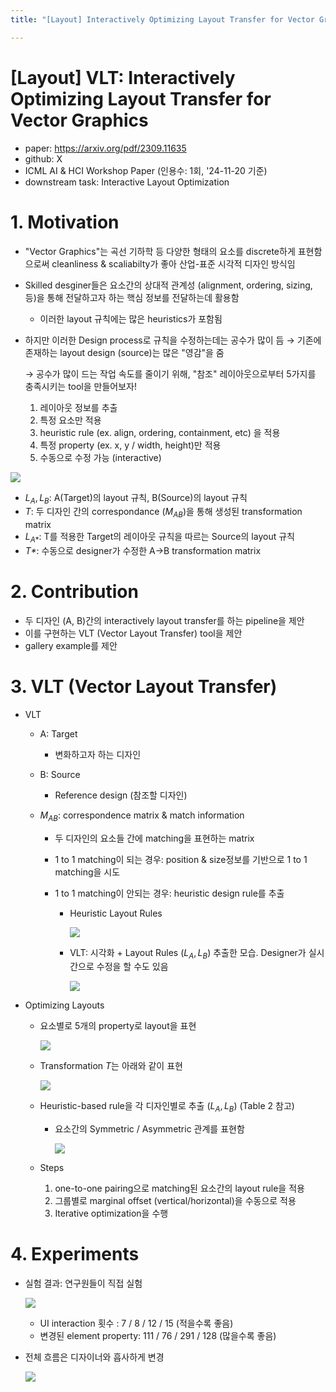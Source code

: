 ```yaml
---
title: "[Layout] Interactively Optimizing Layout Transfer for Vector Graphics"

---
```


# [Layout] VLT: Interactively Optimizing Layout Transfer for Vector Graphics

- paper: https://arxiv.org/pdf/2309.11635
- github: X
- ICML AI & HCI Workshop Paper (인용수: 1회, '24-11-20 기준)
- downstream task: Interactive Layout Optimization

# 1. Motivation

- "Vector Graphics"는 곡선 기하학 등 다양한 형태의 요소를 discrete하게 표현함으로써 cleanliness & scaliabilty가 좋아 산업-표준 시각적 디자인 방식임

- Skilled desginer들은 요소간의 상대적 관계성 (alignment, ordering, sizing, 등)을 통해 전달하고자 하는 핵심 정보를 전달하는데 활용함

  - 이러한 layout 규칙에는 많은 heuristics가 포함됨

- 하지만 이러한 Design process로  규칙을 수정하는데는 공수가 많이 듬 $\to$ 기존에 존재하는 layout design (source)는 많은 "영감"을 줌

  $\to$ 공수가 많이 드는 작업 속도를 줄이기 위해, "참조" 레이아웃으로부터 5가지를 충족시키는 tool을 만들어보자!

  1. 레이아웃 정보를 추출
  2. 특정 요소만 적용
  3. heuristic rule (ex. align, ordering, containment, etc) 을 적용
  4. 특정 property (ex. x, y / width, height)만  적용
  5. 수동으로 수정 가능 (interactive)

![](../images/2024-11-20/image-20241120135850318.png)

- $L_A, L_B$: A(Target)의 layout 규칙, B(Source)의 layout 규칙
- *T*: 두 디자인 간의 correspondance ($M_{AB}$)을 통해 생성된 transformation matrix 
- $L_{A*}$: T를 적용한 Target의 레이아웃 규칙을 따르는 Source의 layout 규칙
- *T\**: 수동으로 designer가 수정한 A$\to$B transformation matrix

# 2. Contribution

- 두 디자인 (A, B)간의 interactively layout transfer를 하는 pipeline을 제안
- 이를 구현하는 VLT (Vector Layout Transfer) tool을 제안
- gallery example를 제안

# 3. VLT (Vector Layout Transfer)

- VLT

  - A: Target

    - 변화하고자 하는 디자인

  - B: Source

    - Reference design (참조할 디자인)

  - $M_{AB}$: correspondence matrix & match information

    - 두 디자인의 요소들 간에 matching을 표현하는 matrix

    - 1 to 1 matching이 되는 경우: position & size정보를 기반으로 1 to 1 matching을 시도

    - 1 to 1 matching이 안되는 경우: heuristic design rule를 추출

      - Heuristic Layout Rules

        ![](../images/2024-11-20/image-20241120141618610.png)

      - VLT: 시각화 + Layout Rules ($L_A, L_B$) 추출한 모습. Designer가 실시간으로 수정을 할 수도 있음

        ![](../images/2024-11-20/image-20241120141511055.png)

- Optimizing Layouts

  - 요소별로 5개의 property로 layout을 표현

    ![](../images/2024-11-20/image-20241120141954458.png)

  - Transformation *T*는 아래와 같이 표현

    ![](../images/2024-11-20/image-20241120142031201.png)

  - Heuristic-based rule을 각 디자인별로 추출 ($L_A, L_B$) (Table 2 참고)

    - 요소간의 Symmetric / Asymmetric 관계를 표현함

      ![](../images/2024-11-20/image-20241120142219471.png)

  - Steps

    1. one-to-one pairing으로 matching된 요소간의 layout rule을 적용
    2. 그룹별로 marginal offset (vertical/horizontal)을 수동으로 적용
    3. Iterative optimization을 수행

# 4. Experiments

- 실험 결과: 연구원들이 직접 실험

  ![](../images/2024-11-20/image-20241120142523278.png)

  - UI interaction 횟수 : 7 / 8 / 12 / 15 (적을수록 좋음)
  - 변경된 element property: 111 / 76 / 291 / 128 (많을수록 좋음)

- 전체 흐름은 디자이너와 흡사하게 변경

  ![](../images/2024-11-20/image-20241120142714309.png)